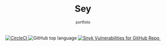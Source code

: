 <div align="center">
<!--   <img src="./static/icons/kyouryu_b.png" alt="" title="icon" width="150px"> -->
  <h1 align="center">
    Sey
  </h1>
  <sup align="center">portfolio</sup>
  <br />
  <br />
  <br />
</div>
<div align="center">
    <a href="https://circleci.com/gh/Seyyyy/Sey">
    <img alt="CircleCI" src="https://img.shields.io/circleci/build/github/Seyyyy/Sey?label=circleci&logo=circleci">
    </a>
    <a>
    <img alt="GitHub top language" src="https://img.shields.io/github/languages/top/Seyyyy/Sey.svg">
    </a>
    <a href="https://github.com/Seyyyy/Sey/network/alerts">
    <img alt="Snyk Vulnerabilities for GitHub Repo" src="https://img.shields.io/snyk/vulnerabilities/github/Seyyyy/Sey">
    </a>
    <a>
    <img alt="" src="https://img.shields.io/badge/dependabot-enable-green.svg?logo=dependabot">
    </a>
</div>
